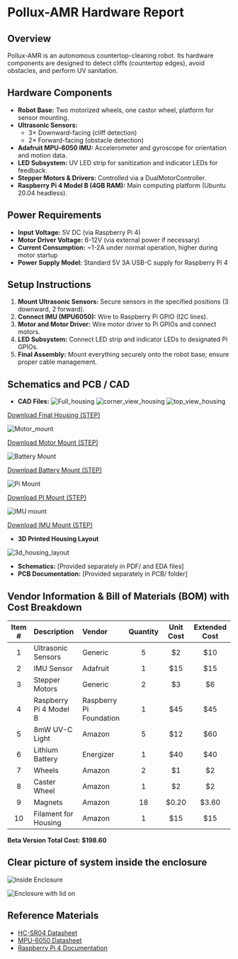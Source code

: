 # Pollux-AMR Hardware Report

## Overview
Pollux-AMR is an autonomous countertop-cleaning robot. Its hardware components are designed to detect cliffs (countertop edges), avoid obstacles, and perform UV sanitation.

## Hardware Components
- **Robot Base:** Two motorized wheels, one castor wheel, platform for sensor mounting.
- **Ultrasonic Sensors:** 
  - 3× Downward-facing (cliff detection)
  - 2× Forward-facing (obstacle detection)
- **Adafruit MPU‑6050 IMU:** Accelerometer and gyroscope for orientation and motion data.
- **LED Subsystem:** UV LED strip for sanitization and indicator LEDs for feedback.
- **Stepper Motors & Drivers:** Controlled via a DualMotorController.
- **Raspberry Pi 4 Model B (4GB RAM):** Main computing platform (Ubuntu 20.04 headless).

## Power Requirements
- **Input Voltage:** 5V DC (via Raspberry Pi 4)
- **Motor Driver Voltage:** 6-12V (via external power if necessary)
- **Current Consumption:** ~1-2A under normal operation, higher during motor startup
- **Power Supply Model:** Standard 5V 3A USB-C supply for Raspberry Pi 4

## Setup Instructions
1. **Mount Ultrasonic Sensors:** Secure sensors in the specified positions (3 downward, 2 forward).
2. **Connect IMU (MPU6050):** Wire to Raspberry Pi GPIO (I2C lines).
3. **Motor and Motor Driver:** Wire motor driver to Pi GPIOs and connect motors.
4. **LED Subsystem:** Connect LED strip and indicator LEDs to designated Pi GPIOs.
5. **Final Assembly:** Mount everything securely onto the robot base; ensure proper cable management.

## Schematics and PCB /  CAD
- **CAD Files:**
![Full_housing](images/Full_housing.png)
![corner_view_housing](images/corner_view_housing.png)
![top_view_housing](images/top_view_housing.png)

[Download Final Housing (STEP)](hardware/Final_housing.step)


![Motor_mount](images/motor_mount.png)

[Download Motor Mount (STEP)](hardware/Motor_mount.step)


![Battery Mount](images/battery_mount.png)

[Download Battery Mount (STEP)](hardware/Battery_mount.step)


![Pi Mount](images/pi_mount.png)

[Download PI Mount (STEP)](hardware/PI_mount.step)


![IMU mount](images/imu_mount.png)

[Download IMU Mount (STEP)](hardware/IMU_mount.step)


- **3D Printed Housing Layout**

![3d_housing_layout](images/3d_Housing_Layout.png)

- **Schematics:** [Provided separately in PDF/ and EDA files]
- **PCB Documentation:** [Provided separately in PCB/ folder]

## Vendor Information & Bill of Materials (BOM) with Cost Breakdown

| Item # | Description              | Vendor                  | Quantity | Unit Cost | Extended Cost |
|:------:|:-------------------------|:------------------------|:--------:|:---------:|:-------------:|
|   1    | Ultrasonic Sensors        | Generic                 | 5        | $2        | $10           |
|   2    | IMU Sensor                | Adafruit                | 1        | $15       | $15           |
|   3    | Stepper Motors            | Generic                 | 2        | $3        | $6            |
|   4    | Raspberry Pi 4 Model B    | Raspberry Pi Foundation | 1        | $45       | $45           |
|   5    | 8mW UV-C Light            | Amazon                  | 5        | $12       | $60           |
|   6    | Lithium Battery           | Energizer               | 1        | $40       | $40           |
|   7    | Wheels                    | Amazon                  | 2        | $1        | $2            |
|   8    | Caster Wheel              | Amazon                  | 1        | $2        | $2            |
|   9    | Magnets                   | Amazon                  | 18       | $0.20     | $3.60         |
|   10   | Filament for Housing      | Amazon                  | 1        | $15       | $15           |

**Beta Version Total Cost:** **$198.60**


## Clear picture of system inside the enclosure

![Inside Enclosure](images/inside_enclosure.png)

![Enclosure with lid on](images/enclosure_lid_on.png)

## Reference Materials
- [HC-SR04 Datasheet](https://cdn.sparkfun.com/datasheets/Sensors/Proximity/HCSR04.pdf)
- [MPU-6050 Datasheet](https://invensense.tdk.com/wp-content/uploads/2015/02/MPU-6000-Datasheet1.pdf)
- [Raspberry Pi 4 Documentation](https://www.raspberrypi.org/documentation/)
